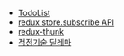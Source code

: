 - [TodoList](../1.Project/TodoList.md)
- [redux store.subscribe API](../1.Project/softeer-fe-project/redux%20store.subscribe%20API.md)
- [redux-thunk](../1.Project/softeer-fe-project/redux-thunk.md)
- [적정기술 딜레마](../4.Archive/적정기술%20딜레마.md)



